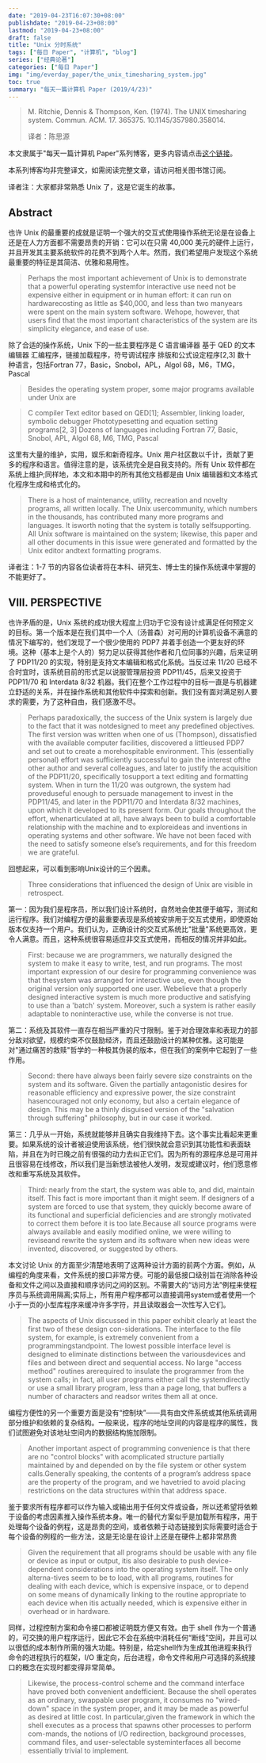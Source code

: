 ```yaml
---
date: "2019-04-23T16:07:30+08:00"
publishdate: "2019-04-23+08:00"
lastmod: "2019-04-23+08:00"
draft: false
title: "Unix 分时系统"
tags: ["每日 Paper", "计算机", "blog"]
series: ["经典论著"]
categories: ["每日 Paper"]
img: "img/everday_paper/the_unix_timesharing_system.jpg"
toc: true
summary: "每天一篇计算机 Paper (2019/4/23)"
---
```

>M. Ritchie, Dennis & Thompson, Ken. (1974). The UNIX timesharing system. Commun. ACM. 17. 365375. 10.1145/357980.358014. 
>
>译者：陈思源

本文隶属于"每天一篇计算机 Paper"系列博客，更多内容请点击[这个链接](https://seuite.github.io/categories/%E6%AF%8F%E6%97%A5-paper/)。

本系列博客均非完整译文，如需阅读完整文章，请访问相关图书馆订阅。

译者注：大家都非常熟悉 Unix 了，这是它诞生的故事。

## Abstract

也许 Unix 的最重要的成就是证明一个强大的交互式使用操作系统无论是在设备上还是在人力方面都不需要昂贵的开销：它可以在只需 40,000 美元的硬件上运行，并且开发其主要系统软件的花费不到两个人年。然而，我们希望用户发现这个系统最重要的特征是其简洁、优雅和易用性。

>Perhaps the most important achievement of Unix is to demonstrate that a powerful operating systemfor interactive use need not be expensive either in equipment or in human effort: it can run on hardwarecosting as little as $40,000, and less than two manyears were spent on the main system software. Wehope, however, that users find that the most important characteristics of the system are its simplicity elegance, and ease of use.

除了合适的操作系统，Unix 下的一些主要程序是
 C 语言编译器
 基于 QED 的文本编辑器
 汇编程序，链接加载程序，符号调试程序
 排版和公式设定程序[2,3]
 数十种语言，包括Fortran 77，Basic，Snobol，APL，Algol 68，M6，TMG，Pascal

>Besides the operating system proper, some major programs available under Unix are

> C compiler
> Text editor based on QED[1];
> Assembler, linking loader, symbolic debugger
> Phototypesetting and equation setting programs[2, 3]
> Dozens of languages including Fortran 77, Basic, Snobol, APL, Algol 68, M6, TMG, Pascal

这里有大量的维护，实用，娱乐和新奇程序。Unix 用户社区数以千计，贡献了更多的程序和语言。值得注意的是，该系统完全是自我支持的。所有 Unix 软件都在系统上维护;同样地，本文和本期中的所有其他文档都是由 Unix 编辑器和文本格式化程序生成和格式化的。

>There is a host of maintenance, utility, recreation and novelty programs, all written locally. The Unix usercommunity, which numbers in the thousands, has contributed many more programs and languages. It isworth noting that the system is totally selfsupporting. All Unix software is maintained on the system; likewise, this paper and all other documents in this issue were generated and formatted by the Unix editor andtext formatting programs.

译者注：1-7 节的内容各位读者将在本科、研究生、博士生的操作系统课中掌握的不能更好了。

## VIII. PERSPECTIVE

也许矛盾的是，Unix 系统的成功很大程度上归功于它没有设计成满足任何预定义的目标。第一个版本是在我们其中一个人（汤普森）对可用的计算机设备不满意的情况下编写的，他们发现了一个很少使用的 PDP7 并着手创造一个更友好的环境。这种（基本上是个人的）努力足以获得其他作者和几位同事的兴趣，后来证明了 PDP11/20 的实现，特别是支持文本编辑和格式化系统。当反过来 11/20 已经不合时宜时，该系统目前的形式足以说服管理层投资 PDP11/45，后来又投资于 PDP11/70 和 Interdata 8/32 机器。我们在整个工作过程中的目标一直是与机器建立舒适的关系，并在操作系统和其他软件中探索和创新。我们没有面对满足别人要求的需要，为了这种自由，我们感激不尽。

>Perhaps paradoxically, the success of the Unix system is largely due to the fact that it was notdesigned to meet any predefined objectives. The first version was written when one of us (Thompson), dissatisfied with the available computer facilities, discovered a littleused PDP7 and set out to create a morehospitable environment. This (essentially personal) effort was sufficiently successful to gain the interest ofthe other author and several colleagues, and later to justify the acquisition of the PDP11/20, specifically tosupport a text editing and formatting system. When in turn the 11/20 was outgrown, the system had proveduseful enough to persuade management to invest in the PDP11/45, and later in the PDP11/70 and Interdata 8/32 machines, upon which it developed to its present form. Our goals throughout the effort, whenarticulated at all, have always been to build a comfortable relationship with the machine and to exploreideas and inventions in operating systems and other software. We have not been faced with the need to satisfy someone else’s requirements, and for this freedom we are grateful.

回想起来，可以看到影响Unix设计的三个因素。

>Three considerations that influenced the design of Unix are visible in retrospect.

第一：因为我们是程序员，所以我们设计系统时，自然地会使其便于编写，测试和运行程序。我们对编程方便的最重要表现是系统被安排用于交互式使用，即使原始版本仅支持一个用户。我们认为，正确设计的交互式系统比"批量"系统更高效，更令人满意。而且，这种系统很容易适应非交互式使用，而相反的情况并非如此。

>First: because we are programmers, we naturally designed the system to make it easy to write, test, and run programs. The most important expression of our desire for programming convenience was that thesystem was arranged for interactive use, even though the original version only supported one user. Webelieve that a properly designed interactive system is much more productive and satisfying to use than a 'batch' system. Moreover, such a system is rather easily adaptable to noninteractive use, while the converse is not true.

第二：系统及其软件一直存在相当严重的尺寸限制。鉴于对合理效率和表现力的部分敌对欲望，规模约束不仅鼓励经济，而且还鼓励设计的某种优雅。这可能是对"通过痛苦的救赎"哲学的一种极其伪装的版本，但在我们的案例中它起到了一些作用。

>Second: there have always been fairly severe size constraints on the system and its software. Given the partially antagonistic desires for reasonable efficiency and expressive power, the size constraint hasencouraged not only economy, but also a certain elegance of design. This may be a thinly disguised version of the "salvation through suffering" philosophy, but in our case it worked.

第三：几乎从一开始，系统就能够并且确实自我维持下去。这个事实比看起来更重要。如果系统的设计者被迫使用该系统，他们很快就会意识到其功能性和表面缺陷，并且在为时已晚之前有很强的动力去纠正它们。因为所有的源程序总是可用并且很容易在线修改，所以我们是当新想法被他人发明，发现或建议时，他们愿意修改和重写系统及其软件。

>Third: nearly from the start, the system was able to, and did, maintain itself. This fact is more important than it might seem. If designers of a system are forced to use that system, they quickly become aware of its functional and superficial deficiencies and are strongly motivated to correct them before it is too late.Because all source programs were always available and easily modified online, we were willing to reviseand rewrite the system and its software when new ideas were invented, discovered, or suggested by others.

本文讨论 Unix 的方面至少清楚地表明了这两种设计方面的前两个方面。例如，从编程的角度来看，文件系统的接口非常方便。可能的最低接口级别旨在消除各种设备和文件之间以及直接和顺序访问之间的区别。不需要大的“访问方法”例程来使程序员与系统调用隔离;实际上，所有用户程序都可以直接调用system或者使用一个小于一页的小型库程序来缓冲许多字符，并且读取器会一次性写入它们。

>The aspects of Unix discussed in this paper exhibit clearly at least the first two of these design con-siderations. The interface to the file system, for example, is extremely convenient from a programmingstandpoint. The lowest possible interface level is designed to eliminate distinctions between the variousdevices and files and between direct and sequential access. No large "access method" routines arerequired to insulate the programmer from the system calls; in fact, all user programs either call the systemdirectly or use a small library program, less than a page long, that buffers a number of characters and readsor writes them all at once.

编程方便性的另一个重要方面是没有“控制块”——具有由文件系统或其他系统调用部分维护和依赖的复杂结构。一般来说，程序的地址空间的内容是程序的属性，我们试图避免对该地址空间内的数据结构施加限制。

>Another important aspect of programming convenience is that there are no "control blocks" with acomplicated structure partially maintained by and depended on by the file system or other system calls.Generally speaking, the contents of a program’s address space are the property of the program, and we havetried to avoid placing restrictions on the data structures within that address space.

鉴于要求所有程序都可以作为输入或输出用于任何文件或设备，所以还希望将依赖于设备的考虑因素推入操作系统本身。唯一的替代方案似乎是加载所有程序，用于处理每个设备的例程，这是昂贵的空间，或者依赖于动态链接到实际需要时适合于每个设备的例程的一些方法，这是无论是在设计上还是在硬件上都非常昂贵

>Given the requirement that all programs should be usable with any file or device as input or output, itis also desirable to push device-dependent considerations into the operating system itself. The only alterna-tives seem to be to load, with all programs, routines for dealing with each device, which is expensive inspace, or to depend on some means of dynamically linking to the routine appropriate to each device when itis actually needed, which is expensive either in overhead or in hardware.

同样，过程控制方案和命令接口都被证明既方便又有效。由于 shell 作为一个普通的，可交换的用户程序运行，因此它不会在系统中消耗任何“断线”空间，并且可以以很低的成本制作所需的强大功能。特别是，给定shell作为生成其他进程来执行命令的进程执行的框架，I/O 重定向，后台进程，命令文件和用户可选择的系统接口的概念在实现时都变得非常简单。

>Likewise, the process-control scheme and the command interface have proved both convenient andefficient. Because the shell operates as an ordinary, swappable user program, it consumes no "wired-down" space in the system proper, and it may be made as powerful as desired at little cost. In particular,given the framework in which the shell executes as a process that spawns other processes to perform com-mands, the notions of I/O redirection, background processes, command files, and user-selectable systeminterfaces all become essentially trivial to implement.